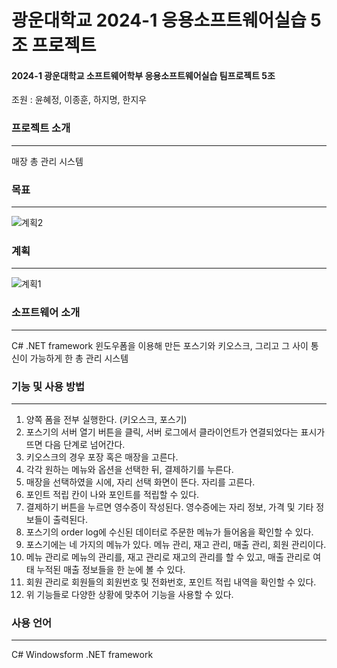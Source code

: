 # 광운대학교 2024-1 응용소프트웨어실습 5조 프로젝트
#### 2024-1 광운대학교 소프트웨어학부 응용소프트웨어실습 팀프로젝트 5조
조원 : 윤혜정, 이종훈, 하지명, 한지우

### 프로젝트 소개
-----
매장 총 관리 시스템

### 목표
-----
![계획2](https://github.com/game-addicted-man/2024KWUASP/assets/107955161/c2f32758-2b51-4fc6-8eb6-607a189e821e)


### 계획
-----
![계획1](https://github.com/game-addicted-man/2024KWUASP/assets/107955161/e91e6aeb-8486-460e-bfca-bec0070cc8e6)


### 소프트웨어 소개
-----
C# .NET framework 윈도우폼을 이용해 만든 포스기와 키오스크, 그리고 그 사이 통신이 가능하게 한 총 관리 시스템

### 기능 및 사용 방법
-----
1. 양쪽 폼을 전부 실행한다. (키오스크, 포스기)
2. 포스기의 서버 열기 버튼을 클릭, 서버 로그에서 클라이언트가 연결되었다는 표시가 뜨면 다음 단계로 넘어간다.
3. 키오스크의 경우 포장 혹은 매장을 고른다. 
4. 각각 원하는 메뉴와 옵션을 선택한 뒤, 결제하기를 누른다.
5. 매장을 선택하였을 시에, 자리 선택 화면이 뜬다. 자리를 고른다.
6. 포인트 적립 칸이 나와 포인트를 적립할 수 있다.
7. 결제하기 버튼을 누르면 영수증이 작성된다. 영수증에는 자리 정보, 가격 및 기타 정보들이 출력된다.
8. 포스기의 order log에 수신된 데이터로 주문한 메뉴가 들어옴을 확인할 수 있다.
9. 포스기에는 네 가지의 메뉴가 있다. 메뉴 관리, 재고 관리, 매출 관리, 회원 관리이다.
10. 메뉴 관리로 메뉴의 관리를, 재고 관리로 재고의 관리를 할 수 있고, 매출 관리로 여태 누적된 매출 정보들을 한 눈에 볼 수 있다.
11. 회원 관리로 회원들의 회원번호 및 전화번호, 포인트 적립 내역을 확인할 수 있다.
12. 위 기능들로 다양한 상황에 맞추어 기능을 사용할 수 있다.

### 사용 언어
-----
C# Windowsform .NET framework

